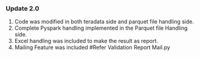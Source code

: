 
### Update 2.0
1. Code was modified in both teradata side and parquet file handling side.
2. Complete Pyspark handling implemented in the Parquet file Handling side.
3. Excel handling was included to make the result as report.
4. Mailing Feature was included #Refer Validation Report Mail.py
